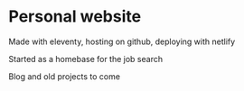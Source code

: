 # Personal website

Made with eleventy, hosting on github, deploying with netlify 

Started as a homebase for the job search

Blog and old projects to come
